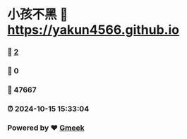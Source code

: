 # 小孩不黑 :link: https://yakun4566.github.io 
### :page_facing_up: [2](https://yakun4566.github.io/tag.html) 
### :speech_balloon: 0 
### :hibiscus: 47667 
### :alarm_clock: 2024-10-15 15:33:04 
### Powered by :heart: [Gmeek](https://github.com/Meekdai/Gmeek)
